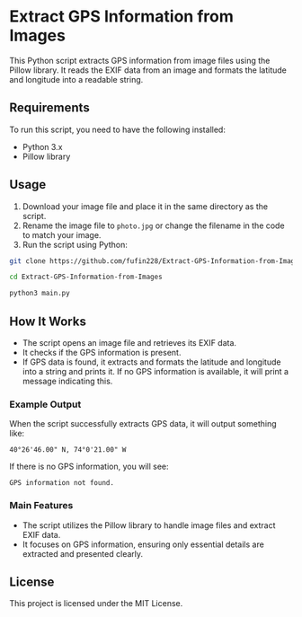

# Extract GPS Information from Images

This Python script extracts GPS information from image files using the Pillow library. It reads the EXIF data from an image and formats the latitude and longitude into a readable string.

## Requirements

To run this script, you need to have the following installed:

- Python 3.x
- Pillow library

## Usage

1. Download your image file and place it in the same directory as the script.
2. Rename the image file to `photo.jpg` or change the filename in the code to match your image.
3. Run the script using Python:

```bash
git clone https://github.com/fufin228/Extract-GPS-Information-from-Images
```
```bash
cd Extract-GPS-Information-from-Images
```
```bash
python3 main.py
```

## How It Works

- The script opens an image file and retrieves its EXIF data.
- It checks if the GPS information is present.
- If GPS data is found, it extracts and formats the latitude and longitude into a string and prints it. If no GPS information is available, it will print a message indicating this.

### Example Output

When the script successfully extracts GPS data, it will output something like:

```
40°26'46.00" N, 74°0'21.00" W
```

If there is no GPS information, you will see:

```
GPS information not found.
```

### Main Features

- The script utilizes the Pillow library to handle image files and extract EXIF data.
- It focuses on GPS information, ensuring only essential details are extracted and presented clearly.

## License

This project is licensed under the MIT License.

